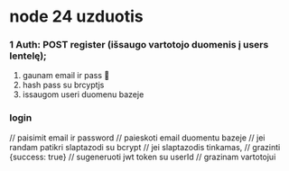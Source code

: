 # node 24 uzduotis

### 1 Auth: POST register (išsaugo vartotojo duomenis į users lentelę);

1. gaunam email ir pass :rofl:
2. hash pass su brcyptjs
3. issaugom useri duomenu bazeje

### login

// paisimit email ir password
// paieskoti email duomentu bazeje
// jei randam patikri slaptazodi su bcrypt
// jei slaptazodis tinkamas,
// grazinti {success: true}
// sugeneruoti jwt token su userId
// grazinam vartotojui
